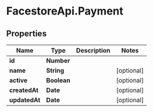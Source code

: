# FacestoreApi.Payment

## Properties
Name | Type | Description | Notes
------------ | ------------- | ------------- | -------------
**id** | **Number** |  | 
**name** | **String** |  | [optional] 
**active** | **Boolean** |  | [optional] 
**createdAt** | **Date** |  | [optional] 
**updatedAt** | **Date** |  | [optional] 


